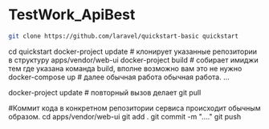 # TestWork_ApiBest

``` bash
git clone https://github.com/laravel/quickstart-basic quickstart
```
cd quickstart
docker-project update # клонирует указанные репозитории в структуру apps/vendor/web-ui
docker-project build # собирает имиджи тем где указана команда build, вполне возможно вам это не нужно
docker-compose up # далее обычная работа обычная работа.
...

docker-project update # повторный вызов делает git pull

#Коммит кода в конкретном репозитории сервиса происходит обычным образом.
cd apps/vendor/web-ui
git add .
git commit -m "...."
git push

